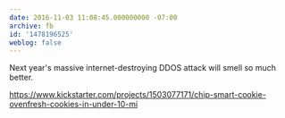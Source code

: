 ```yaml
---
date: 2016-11-03 11:08:45.000000000 -07:00
archive: fb
id: '1478196525'
weblog: false
---
```


Next year's massive internet-destroying DDOS attack will smell so much better.

https://www.kickstarter.com/projects/1503077171/chip-smart-cookie-ovenfresh-cookies-in-under-10-mi
